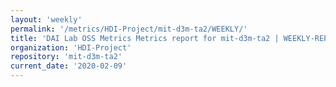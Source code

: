 ```yaml
---
layout: 'weekly'
permalink: '/metrics/HDI-Project/mit-d3m-ta2/WEEKLY/'
title: 'DAI Lab OSS Metrics Metrics report for mit-d3m-ta2 | WEEKLY-REPORT-2020-02-09'
organization: 'HDI-Project'
repository: 'mit-d3m-ta2'
current_date: '2020-02-09'
---
```

